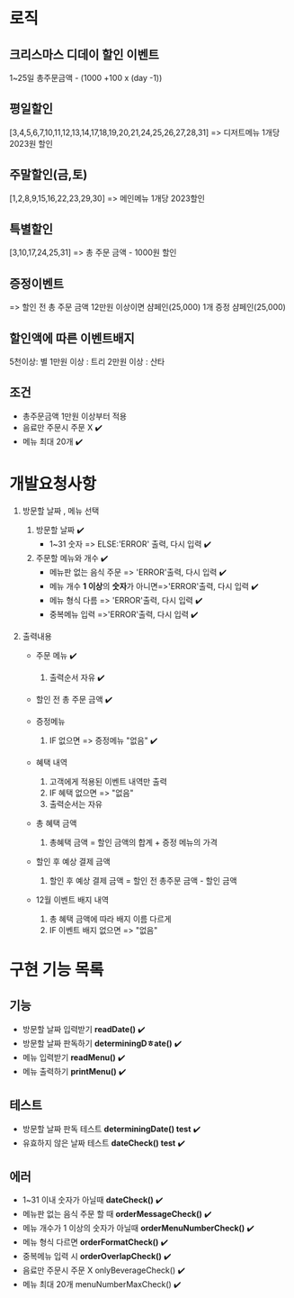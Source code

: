 # 로직

## 크리스마스 디데이 할인 이벤트

1~25일
총주문금액 - (1000 +100 x (day -1))

## 평일할인

[3,4,5,6,7,10,11,12,13,14,17,18,19,20,21,24,25,26,27,28,31]
=> 디저트메뉴 1개당 2023원 할인

## 주말할인(금,토)

[1,2,8,9,15,16,22,23,29,30]
=> 메인메뉴 1개당 2023할인

## 특별할인

[3,10,17,24,25,31]
=> 총 주문 금액 - 1000원 할인

## 증정이벤트

=> 할인 전 총 주문 금액 12만원 이상이면 샴페인(25,000) 1개 증정
샴페인(25,000)

## 할인액에 따른 이벤트배지

5천이상: 별
1만원 이상 : 트리
2만원 이상 : 산타

## 조건

- 총주문금액 1만원 이상부터 적용
- 음료만 주문시 주문 X :heavy_check_mark:
- 메뉴 최대 20개 :heavy_check_mark:

# 개발요청사항

1.  방문할 날짜 , 메뉴 선택

    1. 방문할 날짜 :heavy_check_mark:
       - 1~31 숫자 => ELSE:'ERROR' 출력, 다시 입력 :heavy_check_mark:
    2. 주문할 메뉴와 개수 :heavy_check_mark:
       - 메뉴판 없는 음식 주문 => 'ERROR'출력, 다시 입력 :heavy_check_mark:
       - 메뉴 개수 **1 이상**의 **숫자**가 아니면=>'ERROR'출력, 다시 입력 :heavy_check_mark:
       - 메뉴 형식 다름 => 'ERROR'출력, 다시 입력 :heavy_check_mark:
       - 중복메뉴 입력 =>'ERROR'출력, 다시 입력 :heavy_check_mark:

2.  출력내용

    - 주문 메뉴 :heavy_check_mark:

      1. 출력순서 자유 :heavy_check_mark:

    - 할인 전 총 주문 금액 :heavy_check_mark:

    - 증정메뉴

      1. IF 없으면 => 증정메뉴 "없음" :heavy_check_mark:

    - 혜택 내역

      1. 고객에게 적용된 이벤트 내역만 출력
      2. IF 혜택 없으면 => "없음"
      3. 출력순서는 자유

    - 총 혜택 금액

      1. 총혜택 금액 = 할인 금액의 합계 + 증정 메뉴의 가격

    - 할인 후 예상 결제 금액

      1. 할인 후 예상 결제 금액 = 할인 전 총주문 금액 - 할인 금액

    - 12월 이벤트 배지 내역
      1. 총 혜택 금액에 따라 배지 이름 다르게
      2. IF 이벤트 배지 없으면 => "없음"

# 구현 기능 목록

## 기능

- 방문할 날짜 입력받기 **readDate()** :heavy_check_mark:
- 방문할 날짜 판독하기 **determiningDㅎate()** :heavy_check_mark:
- 메뉴 입력받기 **readMenu()** :heavy_check_mark:
- 메뉴 출력하기 **printMenu()** :heavy_check_mark:

## 테스트

- 방문할 날짜 판독 테스트 **determiningDate() test** :heavy_check_mark:
- 유효하지 않은 날짜 테스트 **dateCheck() test** :heavy_check_mark:

## 에러

- 1~31 이내 숫자가 아닐때 **dateCheck()** :heavy_check_mark:
- 메뉴판 없는 음식 주문 할 때 **orderMessageCheck()** :heavy_check_mark:
- 메뉴 개수가 1 이상의 숫자가 아닐때 **orderMenuNumberCheck()** :heavy_check_mark:
- 메뉴 형식 다르면 **orderFormatCheck()** :heavy_check_mark:
- 중복메뉴 입력 시 **orderOverlapCheck()** :heavy_check_mark:
- 음료만 주문시 주문 X onlyBeverageCheck() :heavy_check_mark:
- 메뉴 최대 20개 menuNumberMaxCheck() :heavy_check_mark:
